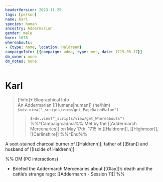 ```yaml
---
headerVersion: 2023.11.25
tags: [person]
name: Karl
species: human
ancestry: Addermarian
gender: male
born: 1678
whereabouts:
- {type: home, location: Haldrenn}
campaignInfo: [{campaign: adma, type: met, date: 1715-05-17}]
dm_owner: none
dm_notes: none
---
```

# Karl
>[!info]+ Biographical Info  
> An Addermarian [[Humans|human]] (he/him)  
> `$=dv.view("_scripts/view/get_PageDatedValue")`  
>> `$=dv.view("_scripts/view/get_Whereabouts")`  
>> %%^Campaign:adma%% Met by the [[Addermarch Mercenaries]] on May 17th, 1715 in [[Haldrenn]], [[Highmoor]], [[Carlinshire]] %%^End%%

A soot‑stained charcoal burner of [[Haldrenn]]; father of [[Bran]] and husband of [[Isolde of Haldrenn]].

%% DM (PC interactions)
- Briefed the Addermarch Mercenaries about [[Olay]]’s death and the cattle’s strange rage: [[Addermarch - Session 11]]
%%
